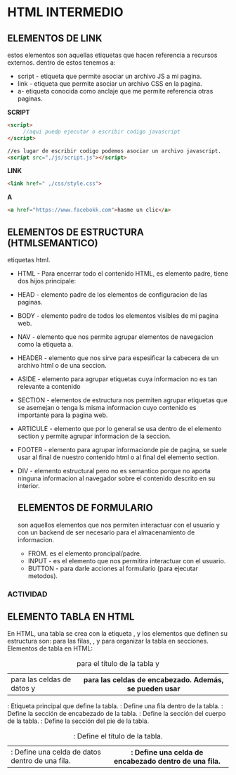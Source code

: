 # HTML INTERMEDIO
## ELEMENTOS DE LINK
estos elementos son aquellas etiquetas que hacen referencia a recursos externos.
dentro de estos tenemos a:
- script - etiqueta que permite asociar un archivo JS a mi pagina.
- link - etiqueta que permite asociar un archivo CSS en la pagina.
- a- etiqueta conocida como anclaje que me permite referencia otras paginas.
  
**SCRIPT**  
```HTML
<script>
     //aqui puedp ejecutar o escribir codigo javascript
</script>

//es lugar de escribir codigo podemos asociar un archivo javascript.
<script src=",/js/script.js"></script>
```

**LINK**
```HTML
<link href=" ,/css/style.css">
```

**A**
```HTML
<a href="https://www.facebokk.com">hasme un clic</a>
```

## ELEMENTOS DE ESTRUCTURA (HTMLSEMANTICO)
etiquetas html.
-  HTML - Para encerrar todo el contenido HTML, es elemento padre, tiene dos hijos principale:
-  HEAD - elemento padre de los elementos de configuracion de las paginas.
-  BODY - elemento padre de todos los elementos visibles de mi pagina web.
-  NAV - elemento que nos permite agrupar elementos de navegacion como la etiqueta a.
-  HEADER - elemento que nos sirve para espesificar la cabecera de un archivo html o de una seccion.
-  ASIDE - elemento para agrupar etiquetas cuya informacion no es tan relevante a contenido 
- SECTION - elementos de estructura nos permiten agrupar etiquetas que se asemejan o tenga ls misma informacion
  cuyo contenido es importante para la pagina web.
- ARTICULE - elemento que por lo general se usa dentro de el elemento section y permite agrupar informacion
  de la seccion.
- FOOTER - elemento para agrupar informacionde pie de pagina, se suele usar al final de nuestro contenido html
  o al final del elemento section.
  
- DIV - elemento estructural pero no es semantico porque no aporta ninguna informacion al navegador sobre 
  el contenido descrito en su interior.
  ## ELEMENTOS DE FORMULARIO
  son aquellos elementos que nos permiten interactuar con el usuario y con un backend de ser necesario para el almacenamiento de informacion.
  - FROM. es el elemento proncipal/padre.
  - INPUT - es el elemento que nos permitira interactuar con el usuario.
  - BUTTON - para darle acciones al formulario (para ejecutar metodos).
  
### ACTIVIDAD
  ## ELEMENTO TABLA EN HTML 
En HTML, una tabla se crea con la etiqueta <table>, y los elementos que definen su estructura son: <tr> para las filas, <td> para las celdas de datos y <th> para las celdas de encabezado. Además, se pueden usar <caption> para el título de la tabla y <thead>, <tbody> y <tfoot> para organizar la tabla en secciones. 
Elementos de tabla en HTML:
<table>: Etiqueta principal que define la tabla. 
<tr>: Define una fila dentro de la tabla. 
<td>: Define una celda de datos dentro de una fila. 
<th>: Define una celda de encabezado dentro de una fila. 
<caption>: Define el título de la tabla. 
<thead>: Define la sección de encabezado de la tabla. 
<tbody>: Define la sección del cuerpo de la tabla. 
<tfoot>: Define la sección del pie de la tabla.

